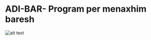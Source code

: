 # ADI-BAR- Program per menaxhim baresh

![alt text](https://github.com/ademvelika/ADI-BAR-/blob/master/main.PNG?raw=true)
